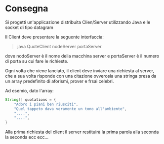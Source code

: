 # Consegna

Si progetti un'applicazione distribuita Clien/Server utilizzando Java e le socket di tipo datagram

Il Client deve presentare la seguente interfaccia:

> java QuoteClient nodeServer portaServer

dove nodoServer è il nome della macchina server e portaServer è il numero di porta su cui fare le richieste.

Ogni volta che viene lanciato, il client deve inviare una richiesta al server, che a sua volta risponde con una citazione ovverosia una stringa presa da un array predefinito di aforismi, prover e frsai celebri.

Ad esemio, dato l'array:

```java
String[] quotations = {
    "Adoro i piani ben riusciti",
    "Quel tappeto dava veramente un tono all'ambiente",
    "....",
    "....",
}
```

Alla prima richiesta del client il server restituirà la prima parola alla seconda la seconda ecc ecc...
